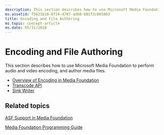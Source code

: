 ```yaml
---
description: This section describes how to use Microsoft Media Foundation to perform audio and video encoding, and author media files.
ms.assetid: f5621b10-8724-4707-ad68-b81f3c065803
title: Encoding and File Authoring
ms.topic: concept-article
ms.date: 05/31/2018
---
```


# Encoding and File Authoring

This section describes how to use Microsoft Media Foundation to perform audio and video encoding, and author media files.

-   [Overview of Encoding in Media Foundation](overview-of-encoding-in-media-foundation.md)
-   [Transcode API](transcode-api.md)
-   [Sink Writer](sink-writer.md)

## Related topics

<dl> <dt>

[ASF Support in Media Foundation](asf-support-in-media-foundation.md)
</dt> <dt>

[Media Foundation Programming Guide](media-foundation-programming-guide.md)
</dt> </dl>

 

 



